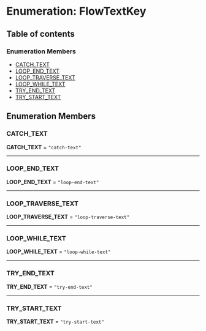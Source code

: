 # Enumeration: FlowTextKey

## Table of contents

### Enumeration Members

* [CATCH\_TEXT](/auto-docs/renderer/enums/FlowTextKey.md#catch_text)
* [LOOP\_END\_TEXT](/auto-docs/renderer/enums/FlowTextKey.md#loop_end_text)
* [LOOP\_TRAVERSE\_TEXT](/auto-docs/renderer/enums/FlowTextKey.md#loop_traverse_text)
* [LOOP\_WHILE\_TEXT](/auto-docs/renderer/enums/FlowTextKey.md#loop_while_text)
* [TRY\_END\_TEXT](/auto-docs/renderer/enums/FlowTextKey.md#try_end_text)
* [TRY\_START\_TEXT](/auto-docs/renderer/enums/FlowTextKey.md#try_start_text)

## Enumeration Members

### CATCH\_TEXT

**CATCH\_TEXT** = `"catch-text"`

***

### LOOP\_END\_TEXT

**LOOP\_END\_TEXT** = `"loop-end-text"`

***

### LOOP\_TRAVERSE\_TEXT

**LOOP\_TRAVERSE\_TEXT** = `"loop-traverse-text"`

***

### LOOP\_WHILE\_TEXT

**LOOP\_WHILE\_TEXT** = `"loop-while-text"`

***

### TRY\_END\_TEXT

**TRY\_END\_TEXT** = `"try-end-text"`

***

### TRY\_START\_TEXT

**TRY\_START\_TEXT** = `"try-start-text"`
